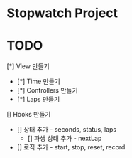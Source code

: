 # Stopwatch Project

# TODO
[*] View 만들기
- [*] Time 만들기
- [*] Controllers 만들기
- [*] Laps 만들기

[] Hooks 만들기
- [] 상태 추가 - seconds, status, laps
    - [] 파생 상태 추가 - nextLap
- [] 로직 추가 - start, stop, reset, record
